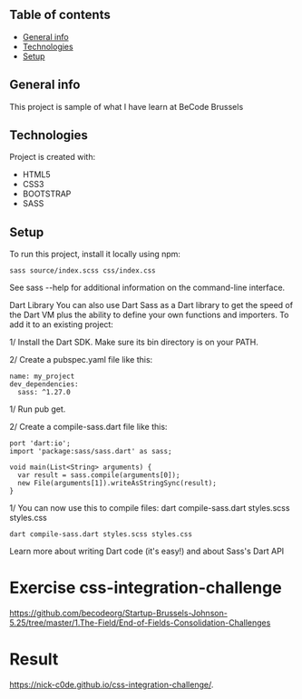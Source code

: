 ## Table of contents
* [General info](#general-info)
* [Technologies](#technologies)
* [Setup](#setup)

## General info
This project is sample of what I have learn at BeCode Brussels 
	
## Technologies
Project is created with:
* HTML5
* CSS3
* BOOTSTRAP
* SASS
	
## Setup
To run this project, install it locally using npm:

```
sass source/index.scss css/index.css

```

See sass --help for additional information on the command-line interface.

Dart Library
You can also use Dart Sass as a Dart library to get the speed of the Dart VM plus the ability to define your own functions and importers. To add it to an existing project:

1/ Install the Dart SDK. Make sure its bin directory is on your PATH.

2/ Create a pubspec.yaml file like this:


```
name: my_project
dev_dependencies:
  sass: ^1.27.0

```

1/ Run pub get.

2/ Create a compile-sass.dart file like this:

```
port 'dart:io';
import 'package:sass/sass.dart' as sass;

void main(List<String> arguments) {
  var result = sass.compile(arguments[0]);
  new File(arguments[1]).writeAsStringSync(result);
}
```
1/ You can now use this to compile files: dart compile-sass.dart styles.scss styles.css

```
dart compile-sass.dart styles.scss styles.css
```
Learn more about writing Dart code (it's easy!) and about Sass's Dart API


# Exercise css-integration-challenge
https://github.com/becodeorg/Startup-Brussels-Johnson-5.25/tree/master/1.The-Field/End-of-Fields-Consolidation-Challenges


# Result
https://nick-c0de.github.io/css-integration-challenge/.
